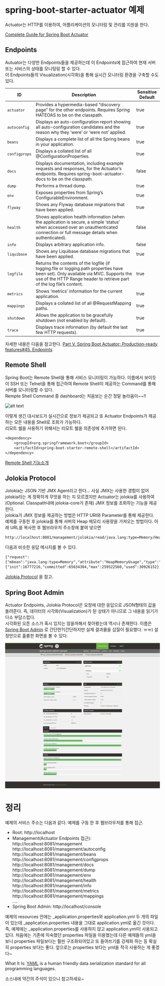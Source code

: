 # spring-boot-starter-actuator 예제

Actuator는 HTTP를 이용하여, 어플리케이션의 모니터링 및 관리를 지원을 한다.

[Complete Guide for Spring Boot Actuator](http://www.javabeat.net/spring-boot-actuator)

## Endpoints
Autuator는 다양한 Endpoints들을 제공하는데 이 Endpoints에 접근하여 현재 서버 또는 서비스의 상태를 모니텅링 할 수 있다.  
이 Endpoints들의  Visualization(시각화)을 통해 실시간 모니터링 환경을 구축할 수도 있다. 

ID | Description | Sensitive Default
--- | --- | ---
`actuator`| Provides a hypermedia-based “discovery page” for the other endpoints. Requires Spring HATEOAS to be on the classpath. | true
`autoconfig`| Displays an auto-configuration report showing all auto-configuration candidates and the reason why they ‘were’ or ‘were not’ applied. | true
`beans`| Displays a complete list of all the Spring beans in your application. | true
`configprops`| Displays a collated list of all @ConfigurationProperties. | true
`docs`| Displays documentation, including example requests and responses, for the Actuator’s endpoints. Requires spring-boot-actuator-docs to be on the classpath. | false
`dump`| Performs a thread dump. | true
`env`| Exposes properties from Spring’s ConfigurableEnvironment. | true
`flyway`| Shows any Flyway database migrations that have been applied. | true
`health`| Shows application health information (when the application is secure, a simple ‘status’ when accessed over an unauthenticated connection or full message details when authenticated). | false
`info`| Displays arbitrary application info. | false
`liquibase`| Shows any Liquibase database migrations that have been applied. | true
`logfile`| Returns the contents of the logfile (if logging.file or logging.path properties have been set). Only available via MVC. Supports the use of the HTTP Range header to retrieve part of the log file’s content. | true
`metrics`| Shows ‘metrics’ information for the current application. | true
`mappings`| Displays a collated list of all @RequestMapping paths. | true
`shutdown`| Allows the application to be gracefully shutdown (not enabled by default). | true
`trace`| Displays trace information (by default the last few HTTP requests). | true

자세한 내용은 다음을 참고한다.
[Part V. Spring Boot Actuator: Production-ready features#45. Endpoints](https://docs.spring.io/spring-boot/docs/current/reference/html/production-ready-endpoints.html)

## Remote Shell
Spring Boot는 Remote Shell을 통해 서비스 모니터링이 가능하다.
이름에서 보이듯이 SSH 또는 Telnet을 통해 접근하여 Remote Shell이 제공하는 Command를 통해 서버를 모니터링할 수 있다.  
Rempte Shell Command 중 dashboard는 처음보는 순간 정말 놀라움이~~!!

![alt text](http://cfile5.uf.tistory.com/image/257F533755E04F19385FD9 "Remote Shell dashboard")

이렇게 생긴 대시보드가 실시간으로 정보가 제공되고 또 Actuator Endpoints가 제공하는 모든 내용을 Shell로 조회가 가능하다.  
리모트 쉘을 사용하기 위해서는 리모트 쉘을 의존성에 추가하면 된다.
```
<dependency>
    <groupId>org.springframework.boot</groupId>
    <artifactId>spring-boot-starter-remote-shell</artifactId>
</dependency>
```

[Remote Shell 기능소개](http://java.ihoney.pe.kr/379)

## Jolokia Protocol
Jolokia는 JSON 기반 JMX Agent라고 한다... 사실 JMX는 사용한 경험이 없어 jolokia라는 게 정확하게 무엇을 하는 지 모르겠지만
Actuator는 jolokia를 사용하여(Optional. Classpath내에 jolokia-core가 존재) JMX 정보를 조회하는 기능을 제공한다.  
jolokia가 JMX 정보를 제공하는 방법은 HTTP URI와 Parameter를 통해 제공한다.   
예제를 구동한 후 jolokia를 통해 서버의 Heap 메모리 사용량을 가져오는 방법이다. 아래 URL을 복사한 후 웹브라우저 주소창에 붙여 넣으면
```
http://localhost:8081/management/jolokia/read/java.lang:type=Memory/HeapMemoryUsage
```
다음과 비슷한 응답 메시지를 볼 수 있다.
```
{"request":{"mbean":"java.lang:type=Memory","attribute":"HeapMemoryUsage","type":"read"},"value":{"init":16777216,"committed":65634304,"max":259522560,"used":30926152},"timestamp":1459409331,"status":200}
```
[Jolokia Protocol](https://jolokia.org/reference/html/protocol.html) 을 참고.

## Spring Boot Admin
Actuator Endpoints, Jolokia Protocol은 요청에 대한 응답으로 JSON형태의 값을 돌려준다. 즉, 데이터의 시각화(Visualization)가 된 상태가 아니므로 그 내용을 읽기가 다소 부담스럽다.  
시각화된 오픈 소스가 혹시 있지는 않을까해서 찾아봤는데 역시나 존재한다. 이름은 [Spring Boot Admin](https://github.com/codecentric/spring-boot-admin) 로 간단한?(간단하지만 실제 결과물을 삽질이 필요했다. ㅠㅠ) 설정만으로 훌륭한 화면을 볼 수 있다.

![alt text](https://raw.githubusercontent.com/codecentric/spring-boot-admin/master/screenshot-details.png "")

# 정리
예제의 서비스 주소는 다음과 같다. 예제를 구동 한 후 웹브라우저를 통해 접근.
* Root: http://localhost
* Management(Actuator Endpoints 접근): http://localhost:8081/management  
http://localhost:8081/management/autoconfig  
http://localhost:8081/management/beans  
http://localhost:8081/management/configprops  
http://localhost:8081/management/docs  
http://localhost:8081/management/dump  
http://localhost:8081/management/env  
http://localhost:8081/management/health  
http://localhost:8081/management/info  
http://localhost:8081/management/metrics  
http://localhost:8081/management/mappings  
....
* Spring Boot Admin: http://localhost/console

예제의 resources 안에는 _application.properties와 application.yml 두 개의 파일이 있는데 _application.properties 내용을 그대로 application.yml로 옮긴 것이다. 즉, 예제에는 _application.properties를 사용하지 않고 application.yml이 사용되고 있다.   처음에는 기존에 익숙했던 properties 파일을 이용했는데 다른 예제들의 yml을 보니 properties 파일보다는 훨씬 구조화되어있고 또 들여쓰기를 강제화 하는 등 확실히 properties 보다는 좋다. 앞으로는 properties 보다는 yml을 적극 사용하는 게 좋겠다~

What It Is: [YAML](http://yaml.org/) is a human friendly data serialization standard for all programming languages.

소스내에 약간의 주석이 있으니 참고하세요~
